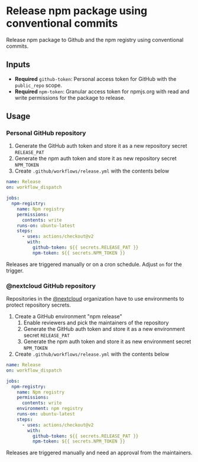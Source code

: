 # Release npm package using conventional commits

Release npm package to Github and the npm registry using conventional commits.

## Inputs

* **Required** ``github-token``: Personal access token for GitHub with the ``public_repo`` scope.
* **Required** ``npm-token``: Granular access token for npmjs.org with read and write permissions for the package to release.

## Usage

### Personal GitHub repository

1) Generate the GitHub auth token and store it as a new repository secret ``RELEASE_PAT``
2) Generate the npm auth token and store it as new repository secret ``NPM_TOKEN``
3) Create ``.github/workflows/release.yml`` with the contents below

```yaml
name: Release
on: workflow_dispatch

jobs:
  npm-registry:
    name: Npm registry
    permissions:
      contents: write
    runs-on: ubuntu-latest
    steps:
      - uses: actions/checkout@v2
        with:
          github-token: ${{ secrets.RELEASE_PAT }}
          npm-token: ${{ secrets.NPM_TOKEN }}
```

Releases are triggered manually or on a cron schedule. Adjust `on` for the trigger.

### @nextcloud GitHub repository

Repositories in the [@nextcloud](https://github.com/nextcloud) organization have to use environments to protect repository secrets.

1) Create a GitHub environment "npm release"
   1) Enable reviewers and pick the maintainers of the repository
   2) Generate the GitHub auth token and store it as a new environment secret ``RELEASE_PAT``
   3) Generate the npm auth token and store it as new environment secret ``NPM_TOKEN``
2) Create ``.github/workflows/release.yml`` with the contents below

```yaml
name: Release
on: workflow_dispatch

jobs:
  npm-registry:
    name: Npm registry
    permissions:
      contents: write
    environment: npm registry
    runs-on: ubuntu-latest
    steps:
      - uses: actions/checkout@v2
        with:
          github-token: ${{ secrets.RELEASE_PAT }}
          npm-token: ${{ secrets.NPM_TOKEN }}
```

Releases are triggered manually and need an approval from the maintainers.
